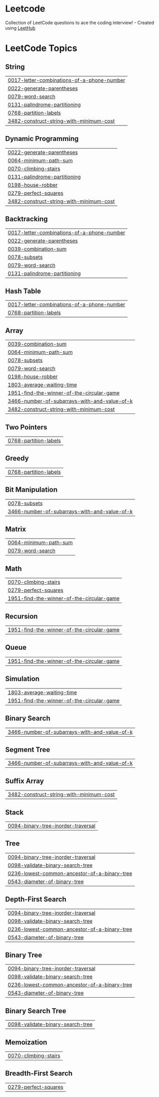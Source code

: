 # Leetcode
Collection of LeetCode questions to ace the coding interview! - Created using [LeetHub](https://github.com/QasimWani/LeetHub)

<!---LeetCode Topics Start-->
# LeetCode Topics
## String
|  |
| ------- |
| [0017-letter-combinations-of-a-phone-number](https://github.com/Lunar047/Leetcode/tree/master/0017-letter-combinations-of-a-phone-number) |
| [0022-generate-parentheses](https://github.com/Lunar047/Leetcode/tree/master/0022-generate-parentheses) |
| [0079-word-search](https://github.com/Lunar047/Leetcode/tree/master/0079-word-search) |
| [0131-palindrome-partitioning](https://github.com/Lunar047/Leetcode/tree/master/0131-palindrome-partitioning) |
| [0768-partition-labels](https://github.com/Lunar047/Leetcode/tree/master/0768-partition-labels) |
| [3482-construct-string-with-minimum-cost](https://github.com/Lunar047/Leetcode/tree/master/3482-construct-string-with-minimum-cost) |
## Dynamic Programming
|  |
| ------- |
| [0022-generate-parentheses](https://github.com/Lunar047/Leetcode/tree/master/0022-generate-parentheses) |
| [0064-minimum-path-sum](https://github.com/Lunar047/Leetcode/tree/master/0064-minimum-path-sum) |
| [0070-climbing-stairs](https://github.com/Lunar047/Leetcode/tree/master/0070-climbing-stairs) |
| [0131-palindrome-partitioning](https://github.com/Lunar047/Leetcode/tree/master/0131-palindrome-partitioning) |
| [0198-house-robber](https://github.com/Lunar047/Leetcode/tree/master/0198-house-robber) |
| [0279-perfect-squares](https://github.com/Lunar047/Leetcode/tree/master/0279-perfect-squares) |
| [3482-construct-string-with-minimum-cost](https://github.com/Lunar047/Leetcode/tree/master/3482-construct-string-with-minimum-cost) |
## Backtracking
|  |
| ------- |
| [0017-letter-combinations-of-a-phone-number](https://github.com/Lunar047/Leetcode/tree/master/0017-letter-combinations-of-a-phone-number) |
| [0022-generate-parentheses](https://github.com/Lunar047/Leetcode/tree/master/0022-generate-parentheses) |
| [0039-combination-sum](https://github.com/Lunar047/Leetcode/tree/master/0039-combination-sum) |
| [0078-subsets](https://github.com/Lunar047/Leetcode/tree/master/0078-subsets) |
| [0079-word-search](https://github.com/Lunar047/Leetcode/tree/master/0079-word-search) |
| [0131-palindrome-partitioning](https://github.com/Lunar047/Leetcode/tree/master/0131-palindrome-partitioning) |
## Hash Table
|  |
| ------- |
| [0017-letter-combinations-of-a-phone-number](https://github.com/Lunar047/Leetcode/tree/master/0017-letter-combinations-of-a-phone-number) |
| [0768-partition-labels](https://github.com/Lunar047/Leetcode/tree/master/0768-partition-labels) |
## Array
|  |
| ------- |
| [0039-combination-sum](https://github.com/Lunar047/Leetcode/tree/master/0039-combination-sum) |
| [0064-minimum-path-sum](https://github.com/Lunar047/Leetcode/tree/master/0064-minimum-path-sum) |
| [0078-subsets](https://github.com/Lunar047/Leetcode/tree/master/0078-subsets) |
| [0079-word-search](https://github.com/Lunar047/Leetcode/tree/master/0079-word-search) |
| [0198-house-robber](https://github.com/Lunar047/Leetcode/tree/master/0198-house-robber) |
| [1803-average-waiting-time](https://github.com/Lunar047/Leetcode/tree/master/1803-average-waiting-time) |
| [1951-find-the-winner-of-the-circular-game](https://github.com/Lunar047/Leetcode/tree/master/1951-find-the-winner-of-the-circular-game) |
| [3466-number-of-subarrays-with-and-value-of-k](https://github.com/Lunar047/Leetcode/tree/master/3466-number-of-subarrays-with-and-value-of-k) |
| [3482-construct-string-with-minimum-cost](https://github.com/Lunar047/Leetcode/tree/master/3482-construct-string-with-minimum-cost) |
## Two Pointers
|  |
| ------- |
| [0768-partition-labels](https://github.com/Lunar047/Leetcode/tree/master/0768-partition-labels) |
## Greedy
|  |
| ------- |
| [0768-partition-labels](https://github.com/Lunar047/Leetcode/tree/master/0768-partition-labels) |
## Bit Manipulation
|  |
| ------- |
| [0078-subsets](https://github.com/Lunar047/Leetcode/tree/master/0078-subsets) |
| [3466-number-of-subarrays-with-and-value-of-k](https://github.com/Lunar047/Leetcode/tree/master/3466-number-of-subarrays-with-and-value-of-k) |
## Matrix
|  |
| ------- |
| [0064-minimum-path-sum](https://github.com/Lunar047/Leetcode/tree/master/0064-minimum-path-sum) |
| [0079-word-search](https://github.com/Lunar047/Leetcode/tree/master/0079-word-search) |
## Math
|  |
| ------- |
| [0070-climbing-stairs](https://github.com/Lunar047/Leetcode/tree/master/0070-climbing-stairs) |
| [0279-perfect-squares](https://github.com/Lunar047/Leetcode/tree/master/0279-perfect-squares) |
| [1951-find-the-winner-of-the-circular-game](https://github.com/Lunar047/Leetcode/tree/master/1951-find-the-winner-of-the-circular-game) |
## Recursion
|  |
| ------- |
| [1951-find-the-winner-of-the-circular-game](https://github.com/Lunar047/Leetcode/tree/master/1951-find-the-winner-of-the-circular-game) |
## Queue
|  |
| ------- |
| [1951-find-the-winner-of-the-circular-game](https://github.com/Lunar047/Leetcode/tree/master/1951-find-the-winner-of-the-circular-game) |
## Simulation
|  |
| ------- |
| [1803-average-waiting-time](https://github.com/Lunar047/Leetcode/tree/master/1803-average-waiting-time) |
| [1951-find-the-winner-of-the-circular-game](https://github.com/Lunar047/Leetcode/tree/master/1951-find-the-winner-of-the-circular-game) |
## Binary Search
|  |
| ------- |
| [3466-number-of-subarrays-with-and-value-of-k](https://github.com/Lunar047/Leetcode/tree/master/3466-number-of-subarrays-with-and-value-of-k) |
## Segment Tree
|  |
| ------- |
| [3466-number-of-subarrays-with-and-value-of-k](https://github.com/Lunar047/Leetcode/tree/master/3466-number-of-subarrays-with-and-value-of-k) |
## Suffix Array
|  |
| ------- |
| [3482-construct-string-with-minimum-cost](https://github.com/Lunar047/Leetcode/tree/master/3482-construct-string-with-minimum-cost) |
## Stack
|  |
| ------- |
| [0094-binary-tree-inorder-traversal](https://github.com/Lunar047/Leetcode/tree/master/0094-binary-tree-inorder-traversal) |
## Tree
|  |
| ------- |
| [0094-binary-tree-inorder-traversal](https://github.com/Lunar047/Leetcode/tree/master/0094-binary-tree-inorder-traversal) |
| [0098-validate-binary-search-tree](https://github.com/Lunar047/Leetcode/tree/master/0098-validate-binary-search-tree) |
| [0236-lowest-common-ancestor-of-a-binary-tree](https://github.com/Lunar047/Leetcode/tree/master/0236-lowest-common-ancestor-of-a-binary-tree) |
| [0543-diameter-of-binary-tree](https://github.com/Lunar047/Leetcode/tree/master/0543-diameter-of-binary-tree) |
## Depth-First Search
|  |
| ------- |
| [0094-binary-tree-inorder-traversal](https://github.com/Lunar047/Leetcode/tree/master/0094-binary-tree-inorder-traversal) |
| [0098-validate-binary-search-tree](https://github.com/Lunar047/Leetcode/tree/master/0098-validate-binary-search-tree) |
| [0236-lowest-common-ancestor-of-a-binary-tree](https://github.com/Lunar047/Leetcode/tree/master/0236-lowest-common-ancestor-of-a-binary-tree) |
| [0543-diameter-of-binary-tree](https://github.com/Lunar047/Leetcode/tree/master/0543-diameter-of-binary-tree) |
## Binary Tree
|  |
| ------- |
| [0094-binary-tree-inorder-traversal](https://github.com/Lunar047/Leetcode/tree/master/0094-binary-tree-inorder-traversal) |
| [0098-validate-binary-search-tree](https://github.com/Lunar047/Leetcode/tree/master/0098-validate-binary-search-tree) |
| [0236-lowest-common-ancestor-of-a-binary-tree](https://github.com/Lunar047/Leetcode/tree/master/0236-lowest-common-ancestor-of-a-binary-tree) |
| [0543-diameter-of-binary-tree](https://github.com/Lunar047/Leetcode/tree/master/0543-diameter-of-binary-tree) |
## Binary Search Tree
|  |
| ------- |
| [0098-validate-binary-search-tree](https://github.com/Lunar047/Leetcode/tree/master/0098-validate-binary-search-tree) |
## Memoization
|  |
| ------- |
| [0070-climbing-stairs](https://github.com/Lunar047/Leetcode/tree/master/0070-climbing-stairs) |
## Breadth-First Search
|  |
| ------- |
| [0279-perfect-squares](https://github.com/Lunar047/Leetcode/tree/master/0279-perfect-squares) |
<!---LeetCode Topics End-->